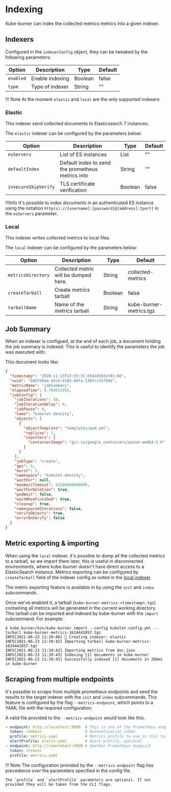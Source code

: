 # Indexing

Kube-burner can index the collected metrics metrics into a given indexer.

## Indexers

Configured in the `indexerConfig` object, they can be tweaked by the following parameters:

| Option               | Description           | Type     | Default |
|----------------------|-----------------------|----------|---------|
| `enabled`              | Enable indexing       | Boolean  | false   |
| `type`                 | Type of indexer       | String   | ""      |

!!! Note
    At the moment `elastic` and `local` are the only supported indexers

### Elastic

This indexer send collected documents to Elasticsearch 7 instances.

The `elastic` indexer can be configured by the parameters below:

| Option               | Description                                       | Type        | Default |
|----------------------|---------------------------------------------------|-------------|---------|
| `esServers`            | List of ES instances                              | List        | ""      |
| `defaultIndex`         | Default index to send the prometheus metrics into | String      | ""      |
| `insecureSkipVerify`   | TLS certificate verification                      | Boolean     | false   |

!!!Info
    It's possible to index documents in an authenticated ES instance using the notation `http(s)://[username]:[password]@[address]:[port]` in the `esServers` parameter.

### Local

This indexer writes collected metrics to local files.

The `local` indexer can be configured by the parameters below:

| Option               | Description                                       | Type           | Default |
|----------------------|---------------------------------------------------|----------------|---------|
| `metricsDirectory`     | Collected metric will be dumped here.           | String         | collected-metrics       |
| `createTarball`        | Create metrics tarball                          | Boolean        | false      |
| `tarballName`          | Name of the metrics tarball                     | String         | kube-burner-metrics.tgz      |

## Job Summary

When an indexer is configued, at the end of each job, a document holding the job summary is indexed. This is useful to identify the parameters the job was executed with:

This document looks like:

```json
{
  "timestamp": "2020-11-13T13:55:31.654185032+01:00",
  "uuid": "bdb7584a-d2cd-4185-8bfa-1387cc31f99e",
  "metricName": "jobSummary",
  "elapsedTime": 8.768932955,
  "jobConfig": {
    "jobIterations": 10,
    "jobIterationDelay": 0,
    "jobPause": 0,
    "name": "kubelet-density",
    "objects": [
      {
        "objectTemplate": "templates/pod.yml",
        "replicas": 1,
        "inputVars": {
          "containerImage": "gcr.io/google_containers/pause-amd64:3.0"
        }
      }
    ],
    "jobType": "create",
    "qps": 5,
    "burst": 5,
    "namespace": "kubelet-density",
    "waitFor": null,
    "maxWaitTimeout": 43200000000000,
    "waitForDeletion": true,
    "podWait": false,
    "waitWhenFinished": true,
    "cleanup": true,
    "namespacedIterations": false,
    "verifyObjects": true,
    "errorOnVerify": false
  }
}
```

## Metric exporting & importing

When using the `local` indexer, it's possible to dump all the collected metrics to a tarball, so we import them later, this is useful in disconnected environments, where kube-burner doesn't have direct access to a ElasticSearch instance. Metrics exporting can be configured by `createTarball` field of the indexer config as noted in the [local indexer](#local).

The metric exporting feature is available in by using the `init` and `index` subcommands.

Once we've enabled it, a tarball (`kube-burner-metrics-<timestamp>.tgz`) containing all metrics will be generated in the current working directory.
This tarball can be imported and indexed by kube-burner with the `import` subcommand. For example:

```console
$ kube-burner/bin/kube-burner import --config kubelet-config.yml --tarball kube-burner-metrics-1624441857.tgz
INFO[2021-06-23 11:39:40] 📁 Creating indexer: elastic
INFO[2021-06-23 11:39:42] Importing tarball kube-burner-metrics-1624441857.tgz
INFO[2021-06-23 11:39:42] Importing metrics from doc.json
INFO[2021-06-23 11:39:43] Indexing [1] documents in kube-burner
INFO[2021-06-23 11:39:43] Successfully indexed [1] documents in 208ms in kube-burner
```

## Scraping from multiple endpoints

It's possible to scrape from multiple prometheus endpoints and send the results to the target indexer with the `init` and `index` subcommands. This feature is configured by the flag `--metrics-endpoint`, which points to a YAML file with the required configuration.

A valid file provided to the `--metrics-endpoint` would look like this.

```yaml
- endpoint: http://localhost:9090  # This is one of the Prometheus endpoints
  token: <token>                   # Authentication token
  profile: metrics.yaml            # Metrics profile to use in this target
  alertProfile: alerts.yaml        # Alert profile, optional
- endpoint: http://remotehost:9090 # Another Prometheus endpoint
  token: <token>
  profile: metrics.yaml
```

!!! Note
    The configuration provided by the `--metrics-endpoint` flag has precedence over the parameters specified in the config file.
    
    The `profile` and `alertProfile` parameters are optionsl. If not provided they will be taken from the CLI flags.
